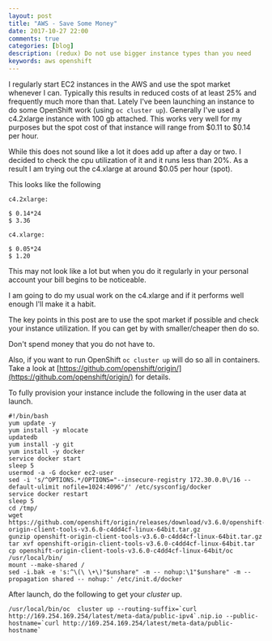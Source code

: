 ```yaml
---
layout: post
title: "AWS - Save Some Money"
date: 2017-10-27 22:00
comments: true
categories: [blog]
description: (redux) Do not use bigger instance types than you need
keywords: aws openshift
---
```

I regularly start EC2 instances in the AWS and use the spot market whenever I can.
Typically this results in reduced costs of at least 25% and frequently much more than that.
Lately I've been launching an instance to do some OpenShift work (using `oc cluster up`).
Generally I've used a c4.2xlarge instance with 100 gb attached.
This works very well for my purposes but the spot cost of that instance will range from $0.11 to $0.14 per hour.

While this does not sound like a lot it does add up after a day or two.
I decided to check the cpu utilization of it and it runs less than 20%.
As a result I am trying out the c4.xlarge at around $0.05 per hour (spot).

This looks like the following
```
c4.2xlarge:

$ 0.14*24
$ 3.36

c4.xlarge:

$ 0.05*24
$ 1.20
```

This may not look like a lot but when you do it regularly in your personal account your bill begins to be noticeable.

I am going to do my usual work on the c4.xlarge and if it performs well enough I'll make it a habit.

The key points in this post are to use the spot market if possible and check your instance utilization.
If you can get by with smaller/cheaper then do so.

Don't spend money that you do not have to.

Also, if you want to run OpenShift `oc cluster up` will do so all in containers.
Take a look at [https://github.com/openshift/origin/](https://github.com/openshift/origin/) for details.

To fully provision your instance include the following in the user data at launch.

```
#!/bin/bash
yum update -y
yum install -y mlocate
updatedb
yum install -y git
yum install -y docker
service docker start
sleep 5
usermod -a -G docker ec2-user
sed -i 's/^OPTIONS.*/OPTIONS="--insecure-registry 172.30.0.0\/16 --default-ulimit nofile=1024:4096"/' /etc/sysconfig/docker
service docker restart
sleep 5
cd /tmp/
wget https://github.com/openshift/origin/releases/download/v3.6.0/openshift-origin-client-tools-v3.6.0-c4dd4cf-linux-64bit.tar.gz
gunzip openshift-origin-client-tools-v3.6.0-c4dd4cf-linux-64bit.tar.gz
tar xvf openshift-origin-client-tools-v3.6.0-c4dd4cf-linux-64bit.tar
cp openshift-origin-client-tools-v3.6.0-c4dd4cf-linux-64bit/oc /usr/local/bin/
mount --make-shared /
sed -i.bak -e 's:^\(\ \+\)"$unshare" -m -- nohup:\1"$unshare" -m --propagation shared -- nohup:' /etc/init.d/docker
```

After launch, do the following to get your *cluster* up.

```
/usr/local/bin/oc  cluster up --routing-suffix=`curl http://169.254.169.254/latest/meta-data/public-ipv4`.nip.io --public-hostname=`curl http://169.254.169.254/latest/meta-data/public-hostname`
```
